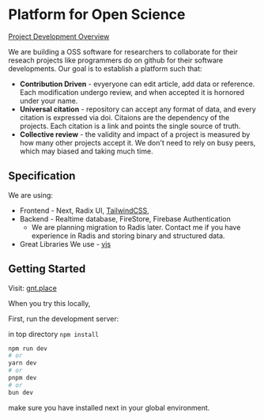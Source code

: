 # Platform for Open Science
[Project Development Overview](https://www.notion.so/code4japan-community/16c5dee106f847d996324e40464325ff?pvs=4)

We are building a OSS software for researchers to collaborate for their reseach projects like programmers do on github for their software developments.
Our goal is to establish a platform such that:
- **Contribution Driven** - evyeryone can edit article, add data or reference. Each modification undergo review, and when accepted it is hornored under your name.
- **Universal citation** - repository can accept any format of data, and every citation is expressed via doi. Citaions are the dependency of the projects. Each citation is a link and points the single source of truth.
- **Collective review** - the validity and impact of a project is measured by how many other projects accept it. We don't need to rely on busy peers, which may biased and taking much time.

## Specification
We are using:

- Frontend - Next, Radix UI, [TailwindCSS](https://tailwindcss.com/), 
- Backend - Realtime database, FireStore, Firebase Authentication
  - We are planning migration to Radis later. Contact me if you have experience in Radis and storing binary and structured data.
- Great Libraries We use - [yjs](https://github.com/yjs/yjs)

## Getting Started
Visit: [gnt.place](https://www.gnt.place/)

When you try this locally,

First, run the development server:

in top directory `npm install`

```bash
npm run dev
# or
yarn dev
# or
pnpm dev
# or
bun dev
```

make sure you have installed next in your global environment.

